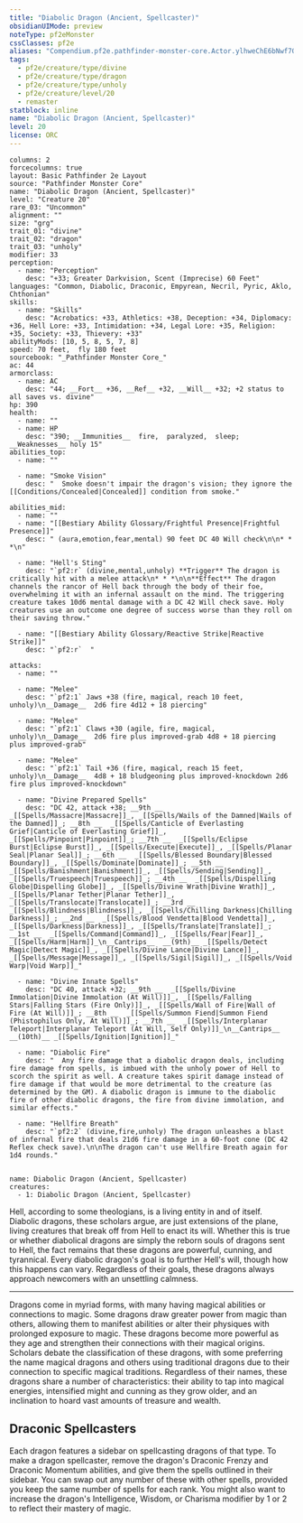 ```yaml
---
title: "Diabolic Dragon (Ancient, Spellcaster)"
obsidianUIMode: preview
noteType: pf2eMonster
cssClasses: pf2e
aliases: "Compendium.pf2e.pathfinder-monster-core.Actor.ylhweChE6bNwf7Q2" 
tags:
  - pf2e/creature/type/divine
  - pf2e/creature/type/dragon
  - pf2e/creature/type/unholy
  - pf2e/creature/level/20
  - remaster
statblock: inline
name: "Diabolic Dragon (Ancient, Spellcaster)"
level: 20
license: ORC
---
```


```statblock
columns: 2
forcecolumns: true
layout: Basic Pathfinder 2e Layout
source: "Pathfinder Monster Core"
name: "Diabolic Dragon (Ancient, Spellcaster)"
level: "Creature 20"
rare_03: "Uncommon"
alignment: ""
size: "grg"
trait_01: "divine"
trait_02: "dragon"
trait_03: "unholy"
modifier: 33
perception:
  - name: "Perception"
    desc: "+33; Greater Darkvision, Scent (Imprecise) 60 Feet"
languages: "Common, Diabolic, Draconic, Empyrean, Necril, Pyric, Aklo, Chthonian"
skills:
  - name: "Skills"
    desc: "Acrobatics: +33, Athletics: +38, Deception: +34, Diplomacy: +36, Hell Lore: +33, Intimidation: +34, Legal Lore: +35, Religion: +35, Society: +33, Thievery: +33"
abilityMods: [10, 5, 8, 5, 7, 8]
speed: 70 feet,  fly 180 feet
sourcebook: "_Pathfinder Monster Core_"
ac: 44
armorclass:
  - name: AC
    desc: "44; __Fort__ +36, __Ref__ +32, __Will__ +32; +2 status to all saves vs. divine"
hp: 390
health:
  - name: ""
  - name: HP
    desc: "390; __Immunities__  fire,  paralyzed,  sleep; __Weaknesses__ holy 15"
abilities_top:
  - name: ""

  - name: "Smoke Vision"
    desc: "  Smoke doesn't impair the dragon's vision; they ignore the [[Conditions/Concealed|Concealed]] condition from smoke."

abilities_mid:
  - name: ""
  - name: "[[Bestiary Ability Glossary/Frightful Presence|Frightful Presence]]"
    desc: " (aura,emotion,fear,mental) 90 feet DC 40 Will check\n\n* * *\n"

  - name: "Hell's Sting"
    desc: "`pf2:r` (divine,mental,unholy) **Trigger** The dragon is critically hit with a melee attack\n* * *\n\n**Effect** The dragon channels the rancor of Hell back through the body of their foe, overwhelming it with an infernal assault on the mind. The triggering creature takes 10d6 mental damage with a DC 42 Will check save. Holy creatures use an outcome one degree of success worse than they roll on their saving throw."

  - name: "[[Bestiary Ability Glossary/Reactive Strike|Reactive Strike]]"
    desc: "`pf2:r`  "

attacks:
  - name: ""

  - name: "Melee"
    desc: "`pf2:1` Jaws +38 (fire, magical, reach 10 feet, unholy)\n__Damage__  2d6 fire 4d12 + 18 piercing"

  - name: "Melee"
    desc: "`pf2:1` Claws +30 (agile, fire, magical, unholy)\n__Damage__  2d6 fire plus improved-grab 4d8 + 18 piercing plus improved-grab"

  - name: "Melee"
    desc: "`pf2:1` Tail +36 (fire, magical, reach 15 feet, unholy)\n__Damage__  4d8 + 18 bludgeoning plus improved-knockdown 2d6 fire plus improved-knockdown"

  - name: "Divine Prepared Spells"
    desc: "DC 42, attack +38; __9th __  _[[Spells/Massacre|Massacre]]_, _[[Spells/Wails of the Damned|Wails of the Damned]]_; __8th __  _[[Spells/Canticle of Everlasting Grief|Canticle of Everlasting Grief]]_, _[[Spells/Pinpoint|Pinpoint]]_; __7th __  _[[Spells/Eclipse Burst|Eclipse Burst]]_, _[[Spells/Execute|Execute]]_, _[[Spells/Planar Seal|Planar Seal]]_; __6th __  _[[Spells/Blessed Boundary|Blessed Boundary]]_, _[[Spells/Dominate|Dominate]]_; __5th __  _[[Spells/Banishment|Banishment]]_, _[[Spells/Sending|Sending]]_, _[[Spells/Truespeech|Truespeech]]_; __4th __  _[[Spells/Dispelling Globe|Dispelling Globe]]_, _[[Spells/Divine Wrath|Divine Wrath]]_, _[[Spells/Planar Tether|Planar Tether]]_, _[[Spells/Translocate|Translocate]]_; __3rd __  _[[Spells/Blindness|Blindness]]_, _[[Spells/Chilling Darkness|Chilling Darkness]]_; __2nd __  _[[Spells/Blood Vendetta|Blood Vendetta]]_, _[[Spells/Darkness|Darkness]]_, _[[Spells/Translate|Translate]]_; __1st __  _[[Spells/Command|Command]]_, _[[Spells/Fear|Fear]]_, _[[Spells/Harm|Harm]]_\n__Cantrips__  __(9th)__ _[[Spells/Detect Magic|Detect Magic]]_, _[[Spells/Divine Lance|Divine Lance]]_, _[[Spells/Message|Message]]_, _[[Spells/Sigil|Sigil]]_, _[[Spells/Void Warp|Void Warp]]_"

  - name: "Divine Innate Spells"
    desc: "DC 40, attack +32; __9th __  _[[Spells/Divine Immolation|Divine Immolation (At Will)]]_, _[[Spells/Falling Stars|Falling Stars (Fire Only)]]_, _[[Spells/Wall of Fire|Wall of Fire (At Will)]]_; __8th __  _[[Spells/Summon Fiend|Summon Fiend (Phistophilus Only, At Will)]]_; __7th __  _[[Spells/Interplanar Teleport|Interplanar Teleport (At Will, Self Only)]]_\n__Cantrips__  __(10th)__ _[[Spells/Ignition|Ignition]]_"

  - name: "Diabolic Fire"
    desc: "  Any fire damage that a diabolic dragon deals, including fire damage from spells, is imbued with the unholy power of Hell to scorch the spirit as well. A creature takes spirit damage instead of fire damage if that would be more detrimental to the creature (as determined by the GM). A diabolic dragon is immune to the diabolic fire of other diabolic dragons, the fire from divine immolation, and similar effects."

  - name: "Hellfire Breath"
    desc: "`pf2:2` (divine,fire,unholy) The dragon unleashes a blast of infernal fire that deals 21d6 fire damage in a 60-foot cone (DC 42 Reflex check save).\n\nThe dragon can't use Hellfire Breath again for 1d4 rounds."
 
```

```encounter-table
name: Diabolic Dragon (Ancient, Spellcaster)
creatures:
  - 1: Diabolic Dragon (Ancient, Spellcaster)
```



Hell, according to some theologians, is a living entity in and of itself. Diabolic dragons, these scholars argue, are just extensions of the plane, living creatures that break off from Hell to enact its will. Whether this is true or whether diabolical dragons are simply the reborn souls of dragons sent to Hell, the fact remains that these dragons are powerful, cunning, and tyrannical. Every diabolic dragon's goal is to further Hell's will, though how this happens can vary. Regardless of their goals, these dragons always approach newcomers with an unsettling calmness.

* * *

Dragons come in myriad forms, with many having magical abilities or connections to magic. Some dragons draw greater power from magic than others, allowing them to manifest abilities or alter their physiques with prolonged exposure to magic. These dragons become more powerful as they age and strengthen their connections with their magical origins. Scholars debate the classification of these dragons, with some preferring the name magical dragons and others using traditional dragons due to their connection to specific magical traditions. Regardless of their names, these dragons share a number of characteristics: their ability to tap into magical energies, intensified might and cunning as they grow older, and an inclination to hoard vast amounts of treasure and wealth.

## Draconic Spellcasters

Each dragon features a sidebar on spellcasting dragons of that type. To make a dragon spellcaster, remove the dragon's Draconic Frenzy and Draconic Momentum abilities, and give them the spells outlined in their sidebar. You can swap out any number of these with other spells, provided you keep the same number of spells for each rank. You might also want to increase the dragon's Intelligence, Wisdom, or Charisma modifier by 1 or 2 to reflect their mastery of magic.
